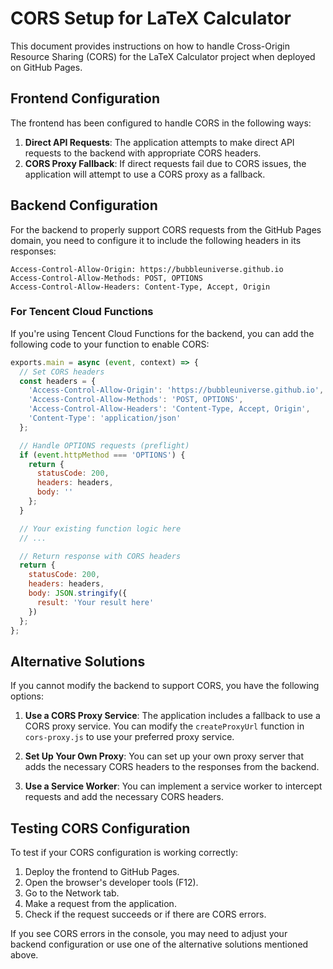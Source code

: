 # CORS Setup for LaTeX Calculator

This document provides instructions on how to handle Cross-Origin Resource Sharing (CORS) for the LaTeX Calculator project when deployed on GitHub Pages.

## Frontend Configuration

The frontend has been configured to handle CORS in the following ways:

1. **Direct API Requests**: The application attempts to make direct API requests to the backend with appropriate CORS headers.
2. **CORS Proxy Fallback**: If direct requests fail due to CORS issues, the application will attempt to use a CORS proxy as a fallback.

## Backend Configuration

For the backend to properly support CORS requests from the GitHub Pages domain, you need to configure it to include the following headers in its responses:

```
Access-Control-Allow-Origin: https://bubbleuniverse.github.io
Access-Control-Allow-Methods: POST, OPTIONS
Access-Control-Allow-Headers: Content-Type, Accept, Origin
```

### For Tencent Cloud Functions

If you're using Tencent Cloud Functions for the backend, you can add the following code to your function to enable CORS:

```javascript
exports.main = async (event, context) => {
  // Set CORS headers
  const headers = {
    'Access-Control-Allow-Origin': 'https://bubbleuniverse.github.io',
    'Access-Control-Allow-Methods': 'POST, OPTIONS',
    'Access-Control-Allow-Headers': 'Content-Type, Accept, Origin',
    'Content-Type': 'application/json'
  };

  // Handle OPTIONS requests (preflight)
  if (event.httpMethod === 'OPTIONS') {
    return {
      statusCode: 200,
      headers: headers,
      body: ''
    };
  }

  // Your existing function logic here
  // ...

  // Return response with CORS headers
  return {
    statusCode: 200,
    headers: headers,
    body: JSON.stringify({
      result: 'Your result here'
    })
  };
};
```

## Alternative Solutions

If you cannot modify the backend to support CORS, you have the following options:

1. **Use a CORS Proxy Service**: The application includes a fallback to use a CORS proxy service. You can modify the `createProxyUrl` function in `cors-proxy.js` to use your preferred proxy service.

2. **Set Up Your Own Proxy**: You can set up your own proxy server that adds the necessary CORS headers to the responses from the backend.

3. **Use a Service Worker**: You can implement a service worker to intercept requests and add the necessary CORS headers.

## Testing CORS Configuration

To test if your CORS configuration is working correctly:

1. Deploy the frontend to GitHub Pages.
2. Open the browser's developer tools (F12).
3. Go to the Network tab.
4. Make a request from the application.
5. Check if the request succeeds or if there are CORS errors.

If you see CORS errors in the console, you may need to adjust your backend configuration or use one of the alternative solutions mentioned above. 